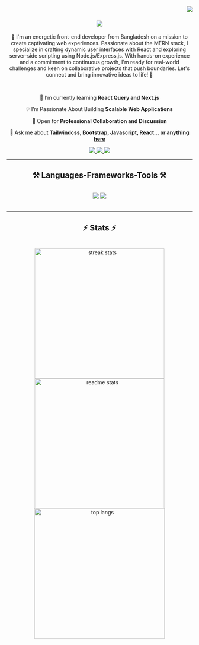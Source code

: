 <img align="right" src="https://visitor-badge.laobi.icu/badge?page_id=monishatBaishnab.monishatBaishnab&&left_color=red&right_color=green" />

<h1 align="center">
    <img src="https://readme-typing-svg.herokuapp.com/?font=Righteous&size=35&center=true&vCenter=true&width=500&height=70&color=22C55E&duration=4000&lines=Hi+There!+👋;+I'm+Monishat+Baishnab!;" />
</h1>

<p align="center">👋 I'm an energetic front-end developer from Bangladesh on a mission to create captivating web experiences. Passionate about the MERN stack, I specialize in crafting dynamic user interfaces with React and exploring server-side scripting using Node.js/Express.js. With hands-on experience and a commitment to continuous growth, I'm ready for real-world challenges and keen on collaborative projects that push boundaries. Let's connect and bring innovative ideas to life! 🚀</p>

<br/>

<div align="center">
 
 🌱 I’m currently learning **React Query and Next.js**
 
 💡 I’m Passionate About Building   **Scalable Web Applications**

🤝 Open for **Professional Collaboration and Discussion**

💬 Ask me about **Tailwindcss, Bootstrap, Javascript, React... or anything [here](https://github.com/monishatBaishnab/monishatBaishnab/issues)**

 </div>
 
<div align="center"> 
  <a href="mailto:baishnabmonishat@gmail.com">
    <img src="https://img.shields.io/badge/Gmail-D14836?style=for-the-badge&logo=gmail&logoColor=white" />
  </a>
  <a href="https://www.linkedin.com/in/monishat-baishnab666" target="_blank">
    <img src="https://img.shields.io/badge/LinkedIn-0077B5?style=for-the-badge&logo=linkedin&logoColor=white" target="_blank" />
  </a>
  <a href="https://monishat-portfolio.web.app/" target="_blank">
     <img src="https://img.shields.io/badge/Portfolio-22c55e?style=for-the-badge&logo=todoist&logoColor=white" target="_blank" />
  </a>
</div>

 <hr/>
 
<h2 align="center">⚒️ Languages-Frameworks-Tools ⚒️</h2>
<br/>
<div align="center">
    <img src="https://skillicons.dev/icons?i=react,bootstrap,mui,html,css,vscode,github,figma,tailwind,git" />
    <img src="https://skillicons.dev/icons?i=nodejs,php,javascript,express,firebase,mongodb,mysql" /><br>
</div>

<br/>

<hr/>

<h2 align="center">⚡ Stats ⚡</h2>
<br>
<div align=center>
  <img width=350 src="https://github-readme-streak-stats-salesp07.vercel.app/?user=monishatBaishnab&count_private=true&theme=react&border_radius=5" alt="streak stats"/>

  <img width=350 src="https://github-readme-stats-salesp07.vercel.app/api?username=monishatBaishnab&count_private=true&show_icons=true&theme=react&rank_icon=github&border_radius=5" alt="readme stats" />
  <br/>
  <img width=352 align="center" src="https://github-readme-stats-salesp07.vercel.app/api/top-langs/?username=monishatBaishnab&hide=HTML,Hack&langs_count=8&layout=compact&theme=react&border_radius=5&size_weight=0.5&count_weight=0.5&exclude_repo=github-readme-stats" alt="top langs" />

</div>

<br/>